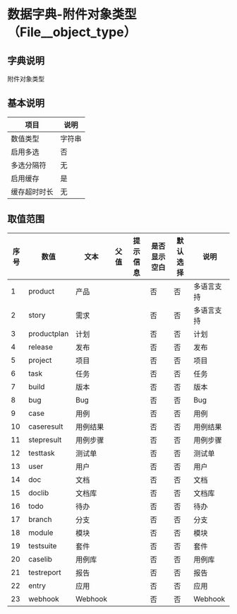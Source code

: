 # 数据字典-附件对象类型（File__object_type）
## 字典说明
附件对象类型

## 基本说明
| 项目 | 说明 |
| -- | -- |
| 数值类型 | 字符串 |
| 启用多选 | 否 |
| 多选分隔符 | 无 |
| 启用缓存 | 是 |
| 缓存超时时长 | 无 |

## 取值范围
| 序号 | 数值 | 文本 | 父值 | 提示信息 | 是否显示空白 | 默认选择 | 说明 |
| -- | -- | -- | -- | -- | -- | -- | -- |
| 1 | product | 产品 |  |  | 否 | 否 | 多语言支持 |
| 2 | story | 需求 |  |  | 否 | 否 | 多语言支持 |
| 3 | productplan | 计划 |  |  | 否 | 否 | 计划 |
| 4 | release | 发布 |  |  | 否 | 否 | 发布 |
| 5 | project | 项目 |  |  | 否 | 否 | 项目 |
| 6 | task | 任务 |  |  | 否 | 否 | 任务 |
| 7 | build | 版本 |  |  | 否 | 否 | 版本 |
| 8 | bug | Bug |  |  | 否 | 否 | Bug |
| 9 | case | 用例 |  |  | 否 | 否 | 用例 |
| 10 | caseresult | 用例结果 |  |  | 否 | 否 | 用例结果 |
| 11 | stepresult | 用例步骤 |  |  | 否 | 否 | 用例步骤 |
| 12 | testtask | 测试单 |  |  | 否 | 否 | 测试单 |
| 13 | user | 用户 |  |  | 否 | 否 | 用户 |
| 14 | doc | 文档 |  |  | 否 | 否 | 文档 |
| 15 | doclib | 文档库 |  |  | 否 | 否 | 文档库 |
| 16 | todo | 待办 |  |  | 否 | 否 | 待办 |
| 17 | branch | 分支 |  |  | 否 | 否 | 分支 |
| 18 | module | 模块 |  |  | 否 | 否 | 模块 |
| 19 | testsuite | 套件 |  |  | 否 | 否 | 套件 |
| 20 | caselib | 用例库 |  |  | 否 | 否 | 用例库 |
| 21 | testreport | 报告 |  |  | 否 | 否 | 报告 |
| 22 | entry | 应用 |  |  | 否 | 否 | 应用 |
| 23 | webhook | Webhook |  |  | 否 | 否 | Webhook |

